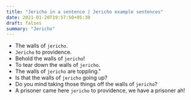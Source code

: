 ```yaml
---
title: "Jericho in a sentence | Jericho example sentences"
date: 2021-01-20T19:57:50+05:30
draft: falses
summary: "Jericho"
---
```

- The walls of `jericho`.
- `Jericho` to providence.
- Behold the walls of `jericho`!
- To tear down the walls of `jericho`.
- The walls of `jericho` are toppling."
- Is that the walls of `jericho` going up?
- Do you mind taking those things off the walls of `jericho`?
- A prisoner came here `jericho` to providence, we have a prisoner ah!
                 
